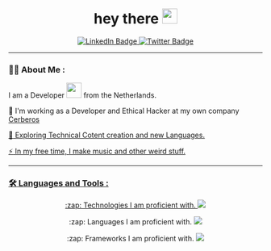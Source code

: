 <div id="header" align="center">
   <h1>
    hey there
    <img src="https://media.giphy.com/media/hvRJCLFzcasrR4ia7z/giphy.gif" width="30px"/>
  </h1>
</div>
<div id="badges" align="center">
    <a href="https://www.linkedin.com/in/marius-van-zundert-34620513">
        <img src="https://img.shields.io/badge/LinkedIn-blue?style=for-the-badge&logo=linkedin&logoColor=white" alt="LinkedIn Badge"/>
    </a>
    <a href="https://twitter.com/Marske1984">
        <img src="https://img.shields.io/badge/Twitter-blue?style=for-the-badge&logo=twitter&logoColor=white" alt="Twitter Badge"/>
    </a>
</div>
<div id="linkedin" align="center">
    <img src="https://komarev.com/ghpvc/?username=Mvzundert&style=flat-square&color=blue" alt=""/>
</div>

---

### :man_technologist: About Me :

I am a Developer <img src="https://media.giphy.com/media/WUlplcMpOCEmTGBtBW/giphy.gif" width="30"> from the Netherlands.

:telescope: I'm working as a Developer and Ethical Hacker at my own company <a href="https://www.cerberos.dev" target="_blank">Cerberos</href>

:seedling: Exploring Technical Cotent creation and new Languages.

:zap: In my free time, I make music and other weird stuff.

---

### :hammer_and_wrench: Languages and Tools :

<p align="center">
    :zap: Technologies I am proficient with.
  <a href="https://skillicons.dev">
    <img src="https://skillicons.dev/icons?i=git,github,docker,neovim,raspberrypi" />
  </a>
</p>

<p align="center">
    :zap: Languages I am proficient with.
  <a href="https://skillicons.dev">
    <img src="https://skillicons.dev/icons?i=php,rust,lua,go,python,zig" />
  </a>
</p>

<p align="center">
    :zap: Frameworks I am proficient with.
  <a href="https://skillicons.dev">
    <img src="https://skillicons.dev/icons?i=laravel,symfony,tailwind" />
  </a>
</p>
